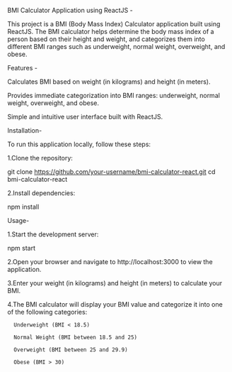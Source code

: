 BMI Calculator Application using ReactJS -

This project is a BMI (Body Mass Index) Calculator application built using ReactJS. The BMI calculator helps determine the body mass index of a person based on their height and weight, and categorizes them into different BMI ranges such as underweight, normal weight, overweight, and obese.

Features -

Calculates BMI based on weight (in kilograms) and height (in meters).

Provides immediate categorization into BMI ranges: underweight, normal weight, overweight, and obese.

Simple and intuitive user interface built with ReactJS.

Installation-

To run this application locally, follow these steps:

1.Clone the repository:

git clone https://github.com/your-username/bmi-calculator-react.git
cd bmi-calculator-react

2.Install dependencies:

npm install

Usage-

1.Start the development server:

npm start

2.Open your browser and navigate to http://localhost:3000 to view the application.

3.Enter your weight (in kilograms) and height (in meters) to calculate your BMI.

4.The BMI calculator will display your BMI value and categorize it into one of the following categories:

      Underweight (BMI < 18.5)
      
      Normal Weight (BMI between 18.5 and 25)
      
      Overweight (BMI between 25 and 29.9)
      
      Obese (BMI > 30)

